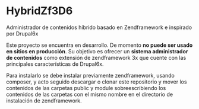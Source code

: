 # HybridZf3D6
Administrador de contenidos híbrido basado en Zendframework e inspirado por Drupal6x

Este proyecto se encuentra en desarrollo. De momento **no puede ser usado en sitios en producción**.
Su objetivo es ofrecer un **sistema administrador de contenidos** como extensión de zendframework 3x que cuente 
con las principales características de Drupal6x.

Para instalarlo se debe instalar previamente zendframework, usando composer, y acto seguido descargar o clonar este repositorio y mover los contenidos de las carpetas public y module sobreescribiendo los contenidos de las carpetas con el mismo nombre en el directorio de instalación de zendframework.
